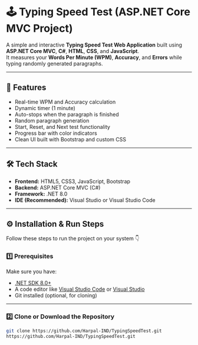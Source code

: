 # 🕹️ Typing Speed Test (ASP.NET Core MVC Project)

A simple and interactive **Typing Speed Test Web Application** built using **ASP.NET Core MVC**, **C#**, **HTML**, **CSS**, and **JavaScript**.  
It measures your **Words Per Minute (WPM)**, **Accuracy**, and **Errors** while typing randomly generated paragraphs.

---

## 📖 Features

- Real-time WPM and Accuracy calculation  
- Dynamic timer (1 minute)  
- Auto-stops when the paragraph is finished  
- Random paragraph generation  
- Start, Reset, and Next test functionality  
- Progress bar with color indicators  
- Clean UI built with Bootstrap and custom CSS  

---

## 🛠️ Tech Stack

- **Frontend:** HTML5, CSS3, JavaScript, Bootstrap  
- **Backend:** ASP.NET Core MVC (C#)  
- **Framework:** .NET 8.0  
- **IDE (Recommended):** Visual Studio or Visual Studio Code  

---

## ⚙️ Installation & Run Steps

Follow these steps to run the project on your system 👇

### 1️⃣ Prerequisites
Make sure you have:
- [.NET SDK 8.0+](https://dotnet.microsoft.com/en-us/download)
- A code editor like [Visual Studio Code](https://code.visualstudio.com/) or [Visual Studio](https://visualstudio.microsoft.com/)
- Git installed (optional, for cloning)

---

### 2️⃣ Clone or Download the Repository
```bash
git clone https://github.com/Harpal-IND/TypingSpeedTest.git
https://github.com/Harpal-IND/TypingSpeedTest.git

